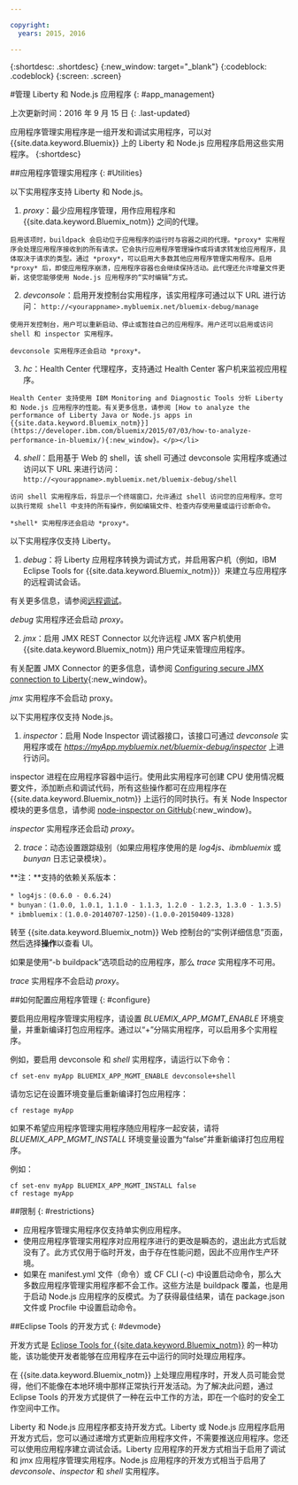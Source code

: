 ```yaml
---

copyright:
  years: 2015, 2016

---
```


{:shortdesc: .shortdesc}
{:new_window: target="_blank"}
{:codeblock: .codeblock}
{:screen: .screen}

#管理 Liberty 和 Node.js 应用程序
{: #app_management}

上次更新时间：2016 年 9 月 15 日
{: .last-updated}

应用程序管理实用程序是一组开发和调试实用程序，可以对 {{site.data.keyword.Bluemix}} 上的 Liberty 和 Node.js 应用程序启用这些实用程序。
{:shortdesc}

##应用程序管理实用程序
{: #Utilities}

以下实用程序支持 Liberty 和 Node.js。

  1. *proxy*：最少应用程序管理，用作应用程序和 {{site.data.keyword.Bluemix_notm}} 之间的代理。

    启用该项时，buildpack 会启动位于应用程序的运行时与容器之间的代理。*proxy* 实用程序会处理应用程序接收到的所有请求。它会执行应用程序管理操作或将请求转发给应用程序，具体取决于请求的类型。通过 *proxy*，可以启用大多数其他应用程序管理实用程序。启用 *proxy* 后，即使应用程序崩溃，应用程序容器也会继续保持活动。此代理还允许增量文件更新，这使您能够使用 Node.js 应用程序的“实时编辑”方式。
	
  2. *devconsole*：启用开发控制台实用程序，该实用程序可通过以下 URL 进行访问：
    ```
http://<yourappname>.mybluemix.net/bluemix-debug/manage
    ```
	
    使用开发控制台，用户可以重新启动、停止或暂挂自己的应用程序。用户还可以启用或访问 shell 和 inspector 实用程序。

    devconsole 实用程序还会启动 *proxy*。
	
  3. *hc*：Health Center 代理程序，支持通过 Health Center 客户机来监视应用程序。

    Health Center 支持使用 IBM Monitoring and Diagnostic Tools 分析 Liberty 和 Node.js 应用程序的性能。有关更多信息，请参阅 [How to analyze the performance of Liberty Java or Node.js apps in {{site.data.keyword.Bluemix_notm}}](https://developer.ibm.com/bluemix/2015/07/03/how-to-analyze-performance-in-bluemix/){:new_window}。</p></li>
	
  4. *shell*：启用基于 Web 的 shell，该 shell 可通过 devconsole 实用程序或通过访问以下 URL 来进行访问：
    ```
http://<yourappname>.mybluemix.net/bluemix-debug/shell
    ```
	
    访问 shell 实用程序后，将显示一个终端窗口，允许通过 shell 访问您的应用程序。您可以执行常规 shell 中支持的所有操作，例如编辑文件、检查内存使用量或运行诊断命令。
	
    *shell* 实用程序还会启动 *proxy*。

以下实用程序仅支持 Liberty。

  1. *debug*：将 Liberty 应用程序转换为调试方式，并启用客户机（例如，IBM Eclipse Tools for {{site.data.keyword.Bluemix_notm}}）来建立与应用程序的远程调试会话。
  
   有关更多信息，请参阅[远程调试](../manageapps/eclipsetools/eclipsetools.html#remotedebug)。
   
   *debug* 实用程序还会启动 *proxy*。
   
  2. *jmx*：启用 JMX REST Connector 以允许远程 JMX 客户机使用 {{site.data.keyword.Bluemix_notm}} 用户凭证来管理应用程序。
  
  有关配置 JMX Connector 的更多信息，请参阅 [Configuring secure JMX connection to Liberty](https://www-01.ibm.com/support/knowledgecenter/was_beta_liberty/com.ibm.websphere.wlp.nd.multiplatform.doc/ae/twlp_admin_restconnector.html){:new_window}。
  
  *jmx* 实用程序不会启动 proxy。

以下实用程序仅支持 Node.js。

  1. *inspector*：启用 Node Inspector 调试器接口，该接口可通过 *devconsole* 实用程序或在 *https://myApp.mybluemix.net/bluemix-debug/inspector* 上进行访问。
  
  inspector 进程在应用程序容器中运行。使用此实用程序可创建 CPU 使用情况概要文件，添加断点和调试代码，所有这些操作都可在应用程序在 {{site.data.keyword.Bluemix_notm}} 上运行的同时执行。有关 Node Inspector 模块的更多信息，请参阅 [node-inspector on GitHub](https://github.com/node-inspector/node-inspector){:new_window}。
  
  *inspector* 实用程序还会启动 *proxy*。
	
  2. *trace*：动态设置跟踪级别（如果应用程序使用的是 *log4js*、*ibmbluemix* 或 *bunyan* 日志记录模块）。
  
  **注：**支持的依赖关系版本：

    * log4js：(0.6.0 - 0.6.24)
    * bunyan：(1.0.0, 1.0.1, 1.1.0 - 1.1.3, 1.2.0 - 1.2.3, 1.3.0 - 1.3.5)
    * ibmbluemix：(1.0.0-20140707-1250)-(1.0.0-20150409-1328)
  
  转至 {{site.data.keyword.Bluemix_notm}} Web 控制台的“实例详细信息”页面，然后选择**操作**以查看 UI。

  如果是使用“-b buildpack”选项启动的应用程序，那么 *trace* 实用程序不可用。

  *trace* 实用程序不会启动 *proxy*。

##如何配置应用程序管理
{: #configure}

要启用应用程序管理实用程序，请设置 *BLUEMIX_APP_MGMT_ENABLE* 环境变量，并重新编译打包应用程序。通过以“+”分隔实用程序，可以启用多个实用程序。

例如，要启用 devconsole 和 *shell* 实用程序，请运行以下命令：

```
cf set-env myApp BLUEMIX_APP_MGMT_ENABLE devconsole+shell
```

请勿忘记在设置环境变量后重新编译打包应用程序：

```
cf restage myApp
```

如果不希望应用程序管理实用程序随应用程序一起安装，请将 *BLUEMIX_APP_MGMT_INSTALL* 环境变量设置为“false”并重新编译打包应用程序。

例如：

```
cf set-env myApp BLUEMIX_APP_MGMT_INSTALL false
cf restage myApp
```

##限制
{: #restrictions}

* 应用程序管理实用程序仅支持单实例应用程序。
* 使用应用程序管理实用程序对应用程序进行的更改是瞬态的，退出此方式后就没有了。此方式仅用于临时开发，由于存在性能问题，因此不应用作生产环境。
* 如果在 manifest.yml 文件（命令）或 CF CLI (-c) 中设置启动命令，那么大多数应用程序管理实用程序都不会工作。这些方法是 buildpack 覆盖，也是用于启动 Node.js 应用程序的反模式。为了获得最佳结果，请在 package.json 文件或 Procfile 中设置启动命令。

##Eclipse Tools 的开发方式
{: #devmode}

开发方式是 [Eclipse Tools for {{site.data.keyword.Bluemix_notm}}](../manageapps/eclipsetools/eclipsetools.html#eclipsetools) 的一种功能，该功能使开发者能够在应用程序在云中运行的同时处理应用程序。

在 {{site.data.keyword.Bluemix_notm}} 上处理应用程序时，开发人员可能会觉得，他们不能像在本地环境中那样正常执行开发活动。为了解决此问题，通过 Eclipse Tools 的开发方式提供了一种在云中工作的方法，即在一个临时的安全工作空间中工作。

Liberty 和 Node.js 应用程序都支持开发方式。Liberty 或 Node.js 应用程序启用开发方式后，您可以通过递增方式更新应用程序文件，不需要推送应用程序。您还可以使用应用程序建立调试会话。Liberty 应用程序的开发方式相当于启用了调试和 jmx 应用程序管理实用程序。Node.js 应用程序的开发方式相当于启用了 *devconsole*、*inspector* 和 *shell* 实用程序。
